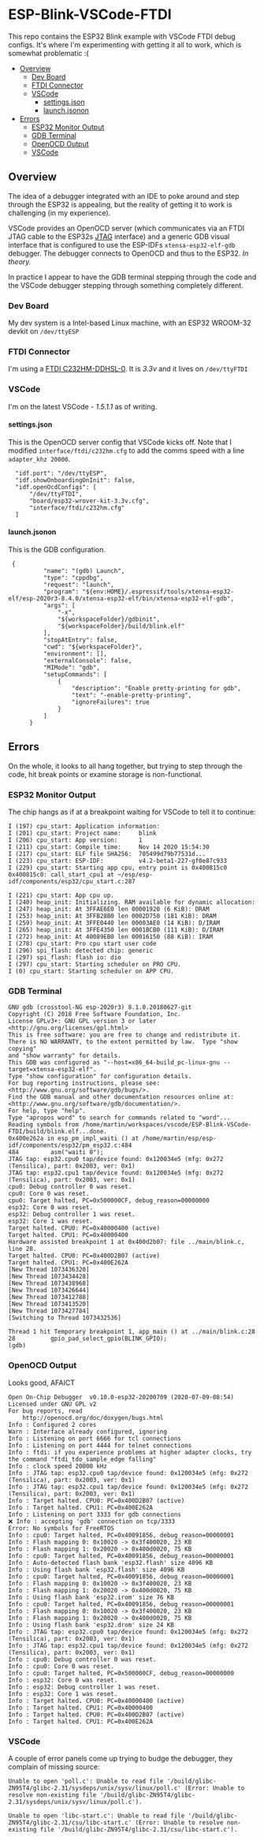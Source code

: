 # ESP-Blink-VSCode-FTDI
This repo contains the ESP32 Blink example with VSCode FTDI debug configs. It's where I'm experimenting with getting it all to work, which is somewhat problematic :(

<!-- TOC -->

- [Overview](#overview)
    - [Dev Board](#dev-board)
    - [FTDI Connector](#ftdi-connector)
    - [VSCode](#vscode)
        - [settings.json](#settingsjson)
        - [launch.jsonon](#launchjsonon)
- [Errors](#errors)
    - [ESP32 Monitor Output](#esp32-monitor-output)
    - [GDB Terminal](#gdb-terminal)
    - [OpenOCD Output](#openocd-output)
    - [VSCode](#vscode)

<!-- /TOC -->

## Overview
The idea of a debugger integrated with an IDE to poke around and step through the ESP32 is appealing, but the reality of getting it to work is challenging (in my experience).

VSCode provides an OpenOCD server (which communicates via an FTDI JTAG cable to the ESP32s [JTAG](https://en.wikipedia.org/wiki/JTAG) interface) and a generic GDB visual interface that is configured to use the ESP-IDFs `xtensa-esp32-elf-gdb` debugger. The debugger connects to OpenOCD and thus to the ESP32. _In theory._

In practice I appear to have the GDB terminal stepping through the code and the VSCode debugger stepping through something completely different.

### Dev Board
My dev system is a Intel-based Linux machine, with an ESP32 WROOM-32 devkit on `/dev/ttyESP`


### FTDI Connector
I'm using a [FTDI C232HM-DDHSL-0](https://www.ftdichip.com/Products/Cables/USBMPSSE.htm). It is _3.3v_ and it lives on `/dev/ttyFTDI`

### VSCode
I'm on the latest VSCode - _1.5.1.1_ as of writing.


#### settings.json
This is the OpenOCD server config that VSCode kicks off.
Note that I modified `interface/ftdi/c232hm.cfg` to add the comms speed with a line `adapter_khz 20000`.
```
  "idf.port": "/dev/ttyESP",
  "idf.showOnboardingOnInit": false,
  "idf.openOcdConfigs": [
      "/dev/ttyFTDI",
      "board/esp32-wrover-kit-3.3v.cfg",
      "interface/ftdi/c232hm.cfg"
  ]
  ```

#### launch.jsonon
  This is the GDB configuration.
  ```
   {
            "name": "(gdb) Launch",
            "type": "cppdbg",
            "request": "launch",
            "program": "${env:HOME}/.espressif/tools/xtensa-esp32-elf/esp-2020r3-8.4.0/xtensa-esp32-elf/bin/xtensa-esp32-elf-gdb",
            "args": [
                "-x",
                "${workspaceFolder}/gdbinit",
                "${workspaceFolder}/build/blink.elf"
            ],
            "stopAtEntry": false,
            "cwd": "${workspaceFolder}",
            "environment": [],
            "externalConsole": false,
            "MIMode": "gdb",
            "setupCommands": [
                {
                    "description": "Enable pretty-printing for gdb",
                    "text": "-enable-pretty-printing",
                    "ignoreFailures": true
                }
            ]
        }
  ```

## Errors
On the whole, it looks to all hang together, but trying to step through the code, hit break points or examine storage is non-functional.

### ESP32 Monitor Output
The chip hangs as if at a breakpoint waiting for VSCode to tell it to continue:
```
I (197) cpu_start: Application information:
I (201) cpu_start: Project name:     blink
I (206) cpu_start: App version:      1
I (211) cpu_start: Compile time:     Nov 14 2020 15:54:30
I (217) cpu_start: ELF file SHA256:  705499d79b77531d...
I (223) cpu_start: ESP-IDF:          v4.2-beta1-227-gf0e87c933
I (229) cpu_start: Starting app cpu, entry point is 0x400815c0
0x400815c0: call_start_cpu1 at ~/esp/esp-idf/components/esp32/cpu_start.c:287

I (221) cpu_start: App cpu up.
I (240) heap_init: Initializing. RAM available for dynamic allocation:
I (247) heap_init: At 3FFAE6E0 len 00001920 (6 KiB): DRAM
I (253) heap_init: At 3FFB28B0 len 0002D750 (181 KiB): DRAM
I (259) heap_init: At 3FFE0440 len 00003AE0 (14 KiB): D/IRAM
I (265) heap_init: At 3FFE4350 len 0001BCB0 (111 KiB): D/IRAM
I (272) heap_init: At 40089EB0 len 00016150 (88 KiB): IRAM
I (278) cpu_start: Pro cpu start user code
I (296) spi_flash: detected chip: generic
I (297) spi_flash: flash io: dio
I (297) cpu_start: Starting scheduler on PRO CPU.
I (0) cpu_start: Starting scheduler on APP CPU.
```

### GDB Terminal
```
GNU gdb (crosstool-NG esp-2020r3) 8.1.0.20180627-git
Copyright (C) 2018 Free Software Foundation, Inc.
License GPLv3+: GNU GPL version 3 or later <http://gnu.org/licenses/gpl.html>
This is free software: you are free to change and redistribute it.
There is NO WARRANTY, to the extent permitted by law.  Type "show copying"
and "show warranty" for details.
This GDB was configured as "--host=x86_64-build_pc-linux-gnu --target=xtensa-esp32-elf".
Type "show configuration" for configuration details.
For bug reporting instructions, please see:
<http://www.gnu.org/software/gdb/bugs/>.
Find the GDB manual and other documentation resources online at:
<http://www.gnu.org/software/gdb/documentation/>.
For help, type "help".
Type "apropos word" to search for commands related to "word"...
Reading symbols from /home/martin/workspaces/vscode/ESP-Blink-VSCode-FTDI/build/blink.elf...done.
0x400e262a in esp_pm_impl_waiti () at /home/martin/esp/esp-idf/components/esp32/pm_esp32.c:484
484         asm("waiti 0");
JTAG tap: esp32.cpu0 tap/device found: 0x120034e5 (mfg: 0x272 (Tensilica), part: 0x2003, ver: 0x1)
JTAG tap: esp32.cpu1 tap/device found: 0x120034e5 (mfg: 0x272 (Tensilica), part: 0x2003, ver: 0x1)
cpu0: Debug controller 0 was reset.
cpu0: Core 0 was reset.
cpu0: Target halted, PC=0x500000CF, debug_reason=00000000
esp32: Core 0 was reset.
esp32: Debug controller 1 was reset.
esp32: Core 1 was reset.
Target halted. CPU0: PC=0x40000400 (active)
Target halted. CPU1: PC=0x40000400 
Hardware assisted breakpoint 1 at 0x400d2b07: file ../main/blink.c, line 28.
Target halted. CPU0: PC=0x400D2B07 (active)
Target halted. CPU1: PC=0x400E262A 
[New Thread 1073436320]
[New Thread 1073434428]
[New Thread 1073438968]
[New Thread 1073426644]
[New Thread 1073412788]
[New Thread 1073413520]
[New Thread 1073427784]
[Switching to Thread 1073432536]

Thread 1 hit Temporary breakpoint 1, app_main () at ../main/blink.c:28
28          gpio_pad_select_gpio(BLINK_GPIO);
(gdb) 
```

### OpenOCD Output
Looks good, AFAICT
```
Open On-Chip Debugger  v0.10.0-esp32-20200709 (2020-07-09-08:54)
Licensed under GNU GPL v2
For bug reports, read
	http://openocd.org/doc/doxygen/bugs.html
Info : Configured 2 cores
Warn : Interface already configured, ignoring
Info : Listening on port 6666 for tcl connections
Info : Listening on port 4444 for telnet connections
Info : ftdi: if you experience problems at higher adapter clocks, try the command "ftdi_tdo_sample_edge falling"
Info : clock speed 20000 kHz
Info : JTAG tap: esp32.cpu0 tap/device found: 0x120034e5 (mfg: 0x272 (Tensilica), part: 0x2003, ver: 0x1)
Info : JTAG tap: esp32.cpu1 tap/device found: 0x120034e5 (mfg: 0x272 (Tensilica), part: 0x2003, ver: 0x1)
Info : Target halted. CPU0: PC=0x400D2B07 (active)
Info : Target halted. CPU1: PC=0x400E262A 
Info : Listening on port 3333 for gdb connections
❌ Info : accepting 'gdb' connection on tcp/3333
Error: No symbols for FreeRTOS
Info : cpu0: Target halted, PC=0x40091856, debug_reason=00000001
Info : Flash mapping 0: 0x10020 -> 0x3f400020, 23 KB
Info : Flash mapping 1: 0x20020 -> 0x400d0020, 75 KB
Info : cpu0: Target halted, PC=0x40091856, debug_reason=00000001
Info : Auto-detected flash bank 'esp32.flash' size 4096 KB
Info : Using flash bank 'esp32.flash' size 4096 KB
Info : cpu0: Target halted, PC=0x40091856, debug_reason=00000001
Info : Flash mapping 0: 0x10020 -> 0x3f400020, 23 KB
Info : Flash mapping 1: 0x20020 -> 0x400d0020, 75 KB
Info : Using flash bank 'esp32.irom' size 76 KB
Info : cpu0: Target halted, PC=0x40091856, debug_reason=00000001
Info : Flash mapping 0: 0x10020 -> 0x3f400020, 23 KB
Info : Flash mapping 1: 0x20020 -> 0x400d0020, 75 KB
Info : Using flash bank 'esp32.drom' size 24 KB
Info : JTAG tap: esp32.cpu0 tap/device found: 0x120034e5 (mfg: 0x272 (Tensilica), part: 0x2003, ver: 0x1)
Info : JTAG tap: esp32.cpu1 tap/device found: 0x120034e5 (mfg: 0x272 (Tensilica), part: 0x2003, ver: 0x1)
Info : cpu0: Debug controller 0 was reset.
Info : cpu0: Core 0 was reset.
Info : cpu0: Target halted, PC=0x500000CF, debug_reason=00000000
Info : esp32: Core 0 was reset.
Info : esp32: Debug controller 1 was reset.
Info : esp32: Core 1 was reset.
Info : Target halted. CPU0: PC=0x40000400 (active)
Info : Target halted. CPU1: PC=0x40000400 
Info : Target halted. CPU0: PC=0x400D2B07 (active)
Info : Target halted. CPU1: PC=0x400E262A 
```

### VSCode
A couple of error panels come up trying to budge the debugger, they complain of missing source:
```
Unable to open 'poll.c': Unable to read file '/build/glibc-ZN95T4/glibc-2.31/sysdeps/unix/sysv/linux/poll.c' (Error: Unable to resolve non-existing file '/build/glibc-ZN95T4/glibc-2.31/sysdeps/unix/sysv/linux/poll.c').
```

```
Unable to open 'libc-start.c': Unable to read file '/build/glibc-ZN95T4/glibc-2.31/csu/libc-start.c' (Error: Unable to resolve non-existing file '/build/glibc-ZN95T4/glibc-2.31/csu/libc-start.c').
```
